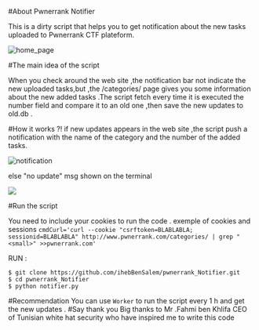 #About Pwnerrank Notifier

This is a dirty script that helps you to get notification about the new tasks uploaded to Pwnerrank CTF plateform.

![home_page](http://i.imgur.com/w8bsGfS.png)

#The main idea of the script

When you check around the web site ,the notification bar not indicate the new uploaded tasks,but ,the /categories/ page gives you some information about the new added tasks .The script fetch every time it is executed the number field and compare it to an old one ,then save the new updates to old.db .

#How it works ?!
if new updates appears in the web site ,the script push a notification with the name of the category and the number of the added tasks.

![notification](http://i.imgur.com/tnhjRCY.png)

else "no update" msg shown on the terminal

![](http://i.imgur.com/90gh2VW.png)

#Run the script

You need to include your cookies to run the code .
exemple of cookies and sessions
`cmdCurl='curl --cookie "csrftoken=BLABLABLA; sessionid=BLABLABLA" http://www.pwnerrank.com/categories/ | grep "<small>" >>pwnerrank.com'
`

RUN : 
```
$ git clone https://github.com/ihebBenSalem/pwnerrank_Notifier.git
$ cd pwnerrank_Notifier
$ python notifier.py
```
#Recommendation
You can use `Worker` to run the script every 1 h and get the new updates . 
#Say thank you
Big thanks to Mr .Fahmi ben Khlifa CEO of Tunisian white hat security who have inspired me to write this code 
